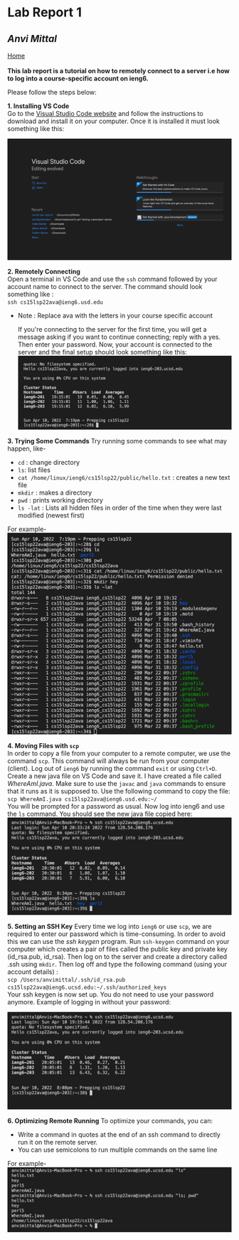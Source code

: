 # **Lab Report 1**
## *Anvi Mittal*

[Home](index.html)
<br />
<br />
**This lab report is a tutorial on how to remotely connect to a server i.e how to log into a course-specific account on ieng6.**

Please follow the steps below:

**1. Installing VS Code** <br />
Go to the [Visual Studio Code website](https://code.visualstudio.com/) and follow the
instructions to download and install it on your computer. Once it is installed it must look something like this:

![Image](vs_code.png)

 **2. Remotely Connecting** <br />
Open a terminal in VS Code and use the `ssh` command followed by your account name to connect to the server. The command should look something like : <br />
`ssh cs15lsp22ava@ieng6.usd.edu` <br />
 * Note : Replace ava with the letters in your course specific account <br />

     If you're connecting to the server for the first time, you will get a message asking if you want to continue connecting; reply with a yes. Then enter your password. Now, your account is connected to the server and the final setup should look something like this: 
![Image](remote_connect.png)

**3. Trying Some Commands**
Try running some commands to see what may happen, like-
* `cd` : change directory
* `ls`: list files
* `cat /home/linux/ieng6/cs15lsp22/public/hello.txt` : creates a new text file
* `mkdir` : makes a directory
* `pwd` : prints working directory
* `ls -lat` : Lists all hidden files in order of the time when they were last modified (newest first)

For example-
![Image](commands.png)

**4. Moving Files with `scp`** <br />
In order to copy a file from your computer to a remote computer, we use the command `scp`. This command will always be run from your computer (client). Log out of `ieng6` by running the command `exit` or using `Ctrl+D`. Create a new java file on VS Code and save it. I have created a file called *WhereAmI.java*. Make sure to use the `javac` and `java` commands to ensure that it runs as it is supposed to. Use the following command to copy the file: <br />
`scp WhereAmI.java cs15lsp22ava@ieng6.usd.edu:~/` <br />
You will be prompted for a password as usual. Now log into ieng6 and use the `ls` command. You should see the new java file copied here: ![Image](scp.png)

**5. Setting an SSH Key** 
Every time we log into `ieng6` or use `scp`, we are required to enter our password which is time-consuming. In order to avoid this we can use the *ssh keygen* program. Run `ssh-keygen` command on your computer which creates a pair of files called the public key and private key (id_rsa.pub, id_rsa). Then log on to the server and create a directory called .ssh using `mkdir`. Then log off and type the following command (using your account details) : <br />
`scp /Users/anvimittal/.ssh/id_rsa.pub`<br />
`cs15lsp22ava@ieng6.ucsd.edu:~/.ssh/authorized_keys` <br />
Your ssh keygen is now set up. You do not need to use your password anymore. Example of logging in without your password: 

![Image](sshkeygen.png)

**6. Optimizing Remote Running**
To optimize your commands, you can:
 * Write a command in quotes at the end of an ssh command to directly
run it on the remote server.
* You can use semicolons to run multiple commands on the same line

For example-
![Image](optimize.png)



